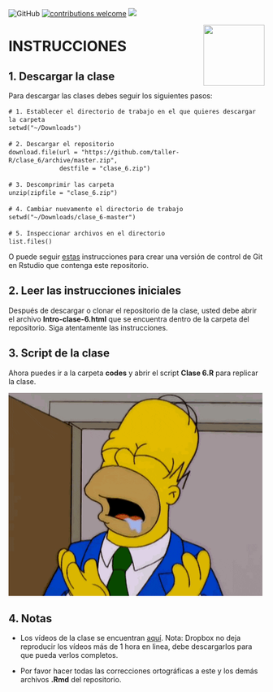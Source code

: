 ![GitHub](https://img.shields.io/github/license/taller-R/clase_6) [![contributions welcome](https://img.shields.io/badge/contributions-welcome-brightgreen.svg?style=flat)](https://github.com/taller-R/clase_6/issues) ![](https://img.shields.io/github/followers/taller-R?style=social)

<img src="https://avatars0.githubusercontent.com/u/69440432?s=400&u=96b3e58c713578b563d5c3d3c259f34965ac8e33&v=4" align="right" width=120 height=120 alt="" />

# INSTRUCCIONES


## 1. Descargar la clase

Para descargar las clases debes seguir los siguientes pasos:

```{r}
# 1. Establecer el directorio de trabajo en el que quieres descargar la carpeta
setwd("~/Downloads")

# 2. Descargar el repositorio
download.file(url = "https://github.com/taller-R/clase_6/archive/master.zip", 
              destfile = "clase_6.zip")

# 3. Descomprimir las carpeta
unzip(zipfile = "clase_6.zip")

# 4. Cambiar nuevamente el directorio de trabajo
setwd("~/Downloads/clase_6-master")

# 5. Inspeccionar archivos en el directorio 
list.files()
```
O puede seguir [estas](https://eduard-martinez.github.io/blog/github/clonar_github.html) instrucciones para crear una versión de control de Git en Rstudio que contenga este repositorio.  



## 2. Leer las instrucciones iniciales

Después de descargar o clonar el repositorio de la clase, usted debe abrir el archivo **Intro-clase-6.html** que se encuentra dentro de la carpeta del repositorio. Siga atentamente las instrucciones.



## 3. Script de la clase

Ahora puedes ir a la carpeta **codes** y abrir el script **Clase 6.R** para replicar la clase.

![](help/graphs/aaa.gif)

## 4. Notas
* Los vídeos de la clase se encuentran [aquí](https://www.dropbox.com/sh/zwboolp0k7x3kp3/AACEY_K9l7Jo1a1EU7eJKJFda?dl=0). Nota: Dropbox no deja reproducir los vídeos más de 1 hora en linea, debe descargarlos para que pueda verlos completos.

* Por favor hacer todas las correcciones ortográficas a este y los demás archivos **.Rmd** del repositorio.
